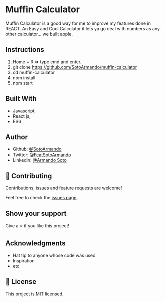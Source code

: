 # Muffin Calculator

Muffin Calculator is a good way for me to improve my features done in REACT.
An Easy and Cool Calculator it lets ya go deal with numbers as any other calculator... we built apple.

## Instructions

1. Home + R => type cmd and enter.
2. git clone https://github.com/SotoArmando/muffin-calculator
3. cd muffin-calculator
4. npm install
5. npm start

## Built With

- Javascript,
- React js,
- ES6


## Author

- Github: [@SotoArmando](https://github.com/SotoArmando)
- Twitter: [@FeatSotoArmando](https://twitter.com/FeatSotoArmando)
- Linkedin: [@Armando Soto](https://linkedin.com/armando-josé-soto-263455124)



## 🤝 Contributing

Contributions, issues and feature requests are welcome!

Feel free to check the [issues page](issues/).

## Show your support

Give a ⭐️ if you like this project!

## Acknowledgments

- Hat tip to anyone whose code was used
- Inspiration
- etc

## 📝 License

This project is [MIT](lic.url) licensed.
